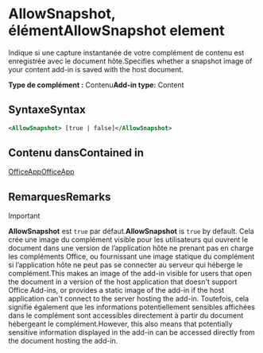 # <a name="allowsnapshot-element"></a><span data-ttu-id="7d10c-101">AllowSnapshot, élément</span><span class="sxs-lookup"><span data-stu-id="7d10c-101">AllowSnapshot element</span></span>

<span data-ttu-id="7d10c-102">Indique si une capture instantanée de votre complément de contenu est enregistrée avec le document hôte.</span><span class="sxs-lookup"><span data-stu-id="7d10c-102">Specifies whether a snapshot image of your content add-in is saved with the host document.</span></span>

<span data-ttu-id="7d10c-103">**Type de complément :** Contenu</span><span class="sxs-lookup"><span data-stu-id="7d10c-103">**Add-in type:** Content</span></span>

## <a name="syntax"></a><span data-ttu-id="7d10c-104">Syntaxe</span><span class="sxs-lookup"><span data-stu-id="7d10c-104">Syntax</span></span>

```XML
<AllowSnapshot> [true | false]</AllowSnapshot>
```

## <a name="contained-in"></a><span data-ttu-id="7d10c-105">Contenu dans</span><span class="sxs-lookup"><span data-stu-id="7d10c-105">Contained in</span></span>

[<span data-ttu-id="7d10c-106">OfficeApp</span><span class="sxs-lookup"><span data-stu-id="7d10c-106">OfficeApp</span></span>](officeapp.md)

## <a name="remarks"></a><span data-ttu-id="7d10c-107">Remarques</span><span class="sxs-lookup"><span data-stu-id="7d10c-107">Remarks</span></span>

 > [!IMPORTANT]
 > <span data-ttu-id="7d10c-108">**AllowSnapshot** est `true` par défaut.</span><span class="sxs-lookup"><span data-stu-id="7d10c-108">**AllowSnapshot** is `true` by default.</span></span> <span data-ttu-id="7d10c-109">Cela crée une image du complément visible pour les utilisateurs qui ouvrent le document dans une version de l’application hôte ne prenant pas en charge les compléments Office, ou fournissant une image statique du complément si l’application hôte ne peut pas se connecter au serveur qui héberge le complément.</span><span class="sxs-lookup"><span data-stu-id="7d10c-109">This makes an image of the add-in visible for users that open the document in a version of the host application that doesn't support Office Add-ins, or provides a static image of the add-in if the host application can't connect to the server hosting the add-in.</span></span> <span data-ttu-id="7d10c-110">Toutefois, cela signifie également que les informations potentiellement sensibles affichées dans le complément sont accessibles directement à partir du document hébergeant le complément.</span><span class="sxs-lookup"><span data-stu-id="7d10c-110">However, this also means that potentially sensitive information displayed in the add-in can be accessed directly from the document hosting the add-in.</span></span>

